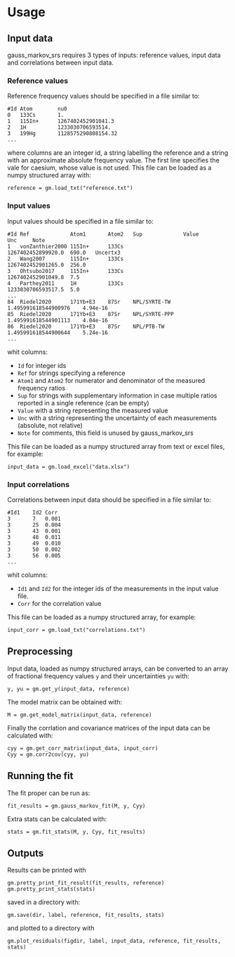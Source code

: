 # Usage

## Input data

gauss_markov_srs requires 3 types of inputs: reference values, input data and correlations between input data.

### Reference values
Reference frequency values should be specified in a file similar to:

    #Id	Atom    	nu0
    0	133Cs   	1.
    1	115In+  	1267402452901041.3
    2	1H      	1233030706593514.
    3	199Hg   	1128575290808154.32
    ...

where columns are an integer id, a string labelling the reference and a string with an approximate absolute frequency value. The first line specifies the vale for caesium, whose value is not used. This file can be loaded as a numpy structured array with:
    
    reference = gm.load_txt("reference.txt")

### Input values
Input values should be specified in a file similar to:

    #Id	Ref         	Atom1   	Atom2	Sup	            Value	            Unc 	Note
    1	vonZanthier2000	115In+  	133Cs		            1267402452899920.0	690.0	Uncertx3
    2	Wang2007	    115In+  	133Cs		            1267402452901265.0	256.0	
    3	Ohtsubo2017	    115In+  	133Cs		            1267402452901049.8	7.5	
    4	Parthey2011	    1H  	    133Cs		            1233030706593517.5	5.0	
    ...
    84	Riedel2020  	171Yb+E3	87Sr	NPL/SYRTE-TW	1.495991618544900976	4.94e-16
    85	Riedel2020  	171Yb+E3	87Sr	NPL/SYRTE-PPP	1.495991618544901113	4.04e-16
    86	Riedel2020  	171Yb+E3	87Sr	NPL/PTB-TW  	1.495991618544900644	5.24e-16
    ...


whit columns:
* `Id` for integer ids
* `Ref` for strings specifying a reference
* `Atom1` and `Atom2` for numerator and denominator of the measured frequency ratios
* `Sup` for strings with supplementary information in case multiple ratios reported in a single reference (can be empty)
* `Value` with a string representing the measured value
* `Unc` with a string representing the uncertainty of each measurements (absolute, not relative)
* `Note` for comments, this field is unused by gauss_markov_srs

This file can be loaded as a numpy structured array from text or excel files, for example:

    input_data = gm.load_excel("data.xlsx")

### Input correlations
Correlations between input data should be specified in a file similar to:

    #Id1	Id2	Corr
    3   	7	0.001
    3   	25	0.004
    3      	43	0.001
    3   	48	0.011
    3   	49	0.010
    3   	50	0.002
    3   	56	0.005
    ...

whit columns:
* `Id1` and `Id2` for the integer ids of the measurements in the input value file.
* `Corr` for the correlation value 

This file can be loaded as a numpy structured array, for example:

    input_corr = gm.load_txt("correlations.txt")

## Preprocessing
Input data, loaded as numpy structured arrays, can be converted to an array of fractional frequency values `y` and their uncertainties `yu` with:

    y, yu = gm.get_y(input_data, reference)

The model matrix can be obtained with:

    M = gm.get_model_matrix(input_data, reference)

Finally the corrlation and covariance matrices of the input data can be calculated with:

    cyy = gm.get_corr_matrix(input_data, input_corr)
    Cyy = gm.corr2cov(cyy, yu)

## Running the fit
The fit proper can be run as:

    fit_results = gm.gauss_markov_fit(M, y, Cyy)

Extra stats can be calculated with:    
    
    stats = gm.fit_stats(M, y, Cyy, fit_results)

## Outputs
Results can be printed with

    gm.pretty_print_fit_result(fit_results, reference)
    gm.pretty_print_stats(stats)

saved in a directory with:
    
    gm.save(dir, label, reference, fit_results, stats)

and plotted to a directory with
    
    gm.plot_residuals(figdir, label, input_data, reference, fit_results, stats)


